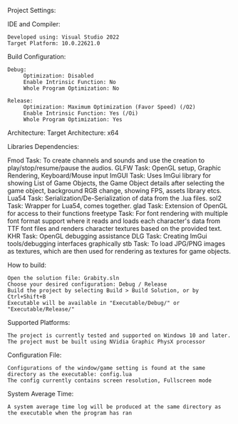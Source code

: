 Project Settings:

IDE and Compiler:

	Developed using: Visual Studio 2022
	Target Platform: 10.0.22621.0

Build Configuration:

	Debug:
	     Optimization: Disabled
	     Enable Intrinsic Function:	No
	     Whole Program Optimization: No

	Release:
	     Optimization: Maximum Optimization (Favor Speed) (/O2)
	     Enable Intrinsic Function:	Yes (/Oi)
	     Whole Program Optimization: Yes

Architecture:
	Target Architecture: x64

Libraries Dependencies:

Fmod	  Task: To create channels and sounds and use the creation to play/stop/resume/pause the audios.
GLFW	  Task: OpenGL setup, Graphic Rendering, Keyboard/Mouse input
ImGUI	  Task: Uses ImGui library for showing List of Game Objects, the Game Object details after selecting the game object, background RGB change, showing FPS, assets library 		etcs.
Lua54	  Task: Serialization/De-Serialization of data from the .lua files.
sol2	  Task: Wrapper for Lua54, comes together.
glad	  Task: Extension of OpenGL for access to their functions
freetype  Task:	For font rendering with multiple font format support where it reads and loads each character's data from TTF font files and renders character textures based on 		the provided text.
KHR	  Task:	OpenGL debugging assistance
DLG 	  Task:	Creating ImGui tools/debugging interfaces graphically
stb	  Task: To load JPG/PNG images as textures, which are then used for rendering as textures for game objects.

How to build:

	Open the solution file: Grabity.sln
	Choose your desired configuration: Debug / Release
	Build the project by selecting Build > Build Solution, or by Ctrl+Shift+B
	Executable will be available in "Executable/Debug/" or "Executable/Release/"

Supported Platforms:

	The project is currently tested and supported on Windows 10 and later.
	The project must be built using NVidia Graphic PhysX processor

Configuration File:

	Configurations of the window/game setting is found at the same directory as the executable: config.lua
	The config currently contains screen resolution, Fullscreen mode

System Average Time:

	A system average time log will be produced at the same directory as the executable when the program has ran
